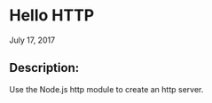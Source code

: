 Hello HTTP
===

July 17, 2017

## Description:

Use the Node.js http module to create an http server.